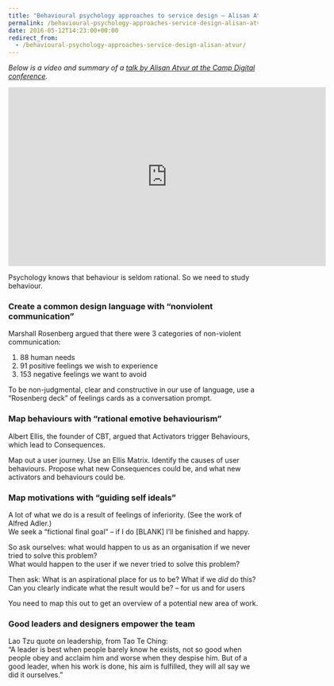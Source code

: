 ```yaml
---
title: "Behavioural psychology approaches to service design – Alisan Atvur"
permalink: /behavioural-psychology-approaches-service-design-alisan-atvur
date: 2016-05-12T14:23:00+00:00
redirect_from:
  - /behavioural-psychology-approaches-service-design-alisan-atvur/
---
```


*Below is a video and summary of a [talk by Alisan Atvur at the Camp Digital conference](http://campdigital.wearesigma.com/alisan-atvur.html).*

<iframe title="Behavioural psychology approaches to service design - Alisan Atvur (Camp Digital 2016)" width="640" height="360" src="https://www.youtube.com/embed/ETCJyKjIp7U" frameborder="0" allow="accelerometer; autoplay; encrypted-media; gyroscope; picture-in-picture" allowfullscreen></iframe>

Psychology knows that behaviour is seldom rational. So we need to study behaviour.

### Create a common design language with “nonviolent communication”

Marshall Rosenberg argued that there were 3 categories of non-violent communication:

1. 88 human needs 
2. 91 positive feelings we wish to experience
3. 153 negative feelings we want to avoid

To be non-judgmental, clear and constructive in our use of language, use a “Rosenberg deck” of feelings cards as a conversation prompt.

### Map behaviours with “rational emotive behaviourism”

Albert Ellis, the founder of CBT, argued that Activators trigger Behaviours, which lead to Consequences.

Map out a user journey. Use an Ellis Matrix. Identify the causes of user behaviours. Propose what new Consequences could be, and what new activators and behaviours could be.

### Map motivations with “guiding self ideals”

A lot of what we do is a result of feelings of inferiority. (See the work of Alfred Adler.)  
We seek a “fictional final goal” – if I do [BLANK] I’ll be finished and happy.

So ask ourselves: what would happen to us as an organisation if we never tried to solve this problem?  
What would happen to the user if we never tried to solve this problem?

Then ask: What is an aspirational place for us to be? What if we *did* do this?  
Can you clearly indicate what the result would be? – for us and for users

You need to map this out to get an overview of a potential new area of work.

### Good leaders and designers empower the team

Lao Tzu quote on leadership, from Tao Te Ching:  
“A leader is best when people barely know he exists, not so good when people obey and acclaim him and worse when they despise him. But of a good leader, when his work is done, his aim is fulfilled, they will all say we did it ourselves.”